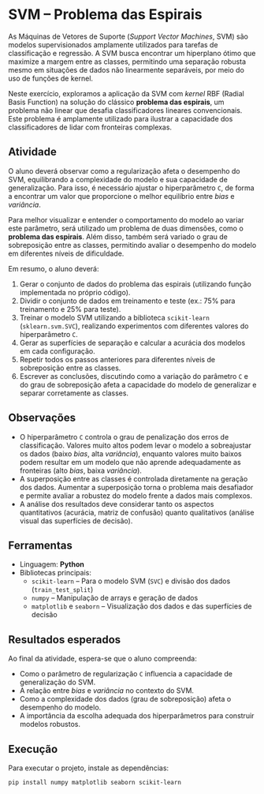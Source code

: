 # SVM – Problema das Espirais

As Máquinas de Vetores de Suporte (*Support Vector Machines*, SVM) são modelos supervisionados amplamente utilizados para tarefas de classificação e regressão. A SVM busca encontrar um hiperplano ótimo que maximize a margem entre as classes, permitindo uma separação robusta mesmo em situações de dados não linearmente separáveis, por meio do uso de funções de kernel.

Neste exercício, exploramos a aplicação da SVM com *kernel* RBF (Radial Basis Function) na solução do clássico **problema das espirais**, um problema não linear que desafia classificadores lineares convencionais. Este problema é amplamente utilizado para ilustrar a capacidade dos classificadores de lidar com fronteiras complexas.

## Atividade

O aluno deverá observar como a regularização afeta o desempenho do SVM, equilibrando a complexidade do modelo e sua capacidade de generalização. Para isso, é necessário ajustar o hiperparâmetro `C`, de forma a encontrar um valor que proporcione o melhor equilíbrio entre *bias* e *variância*. 

Para melhor visualizar e entender o comportamento do modelo ao variar este parâmetro, será utilizado um problema de duas dimensões, como o **problema das espirais**. Além disso, também será variado o grau de sobreposição entre as classes, permitindo avaliar o desempenho do modelo em diferentes níveis de dificuldade.

Em resumo, o aluno deverá:
1. Gerar o conjunto de dados do problema das espirais (utilizando função implementada no próprio código).  
2. Dividir o conjunto de dados em treinamento e teste (ex.: 75% para treinamento e 25% para teste).  
3. Treinar o modelo SVM utilizando a biblioteca `scikit-learn` (`sklearn.svm.SVC`), realizando experimentos com diferentes valores do hiperparâmetro `C`.  
4. Gerar as superfícies de separação e calcular a acurácia dos modelos em cada configuração.  
5. Repetir todos os passos anteriores para diferentes níveis de sobreposição entre as classes.  
6. Escrever as conclusões, discutindo como a variação do parâmetro `C` e do grau de sobreposição afeta a capacidade do modelo de generalizar e separar corretamente as classes.

## Observações

- O hiperparâmetro `C` controla o grau de penalização dos erros de classificação. Valores muito altos podem levar o modelo a sobreajustar os dados (baixo *bias*, alta *variância*), enquanto valores muito baixos podem resultar em um modelo que não aprende adequadamente as fronteiras (alto *bias*, baixa *variância*).  
- A superposição entre as classes é controlada diretamente na geração dos dados. Aumentar a superposição torna o problema mais desafiador e permite avaliar a robustez do modelo frente a dados mais complexos.  
- A análise dos resultados deve considerar tanto os aspectos quantitativos (acurácia, matriz de confusão) quanto qualitativos (análise visual das superfícies de decisão).  

## Ferramentas

- Linguagem: **Python**  
- Bibliotecas principais:  
  - `scikit-learn` – Para o modelo SVM (`SVC`) e divisão dos dados (`train_test_split`)  
  - `numpy` – Manipulação de arrays e geração de dados  
  - `matplotlib` e `seaborn` – Visualização dos dados e das superfícies de decisão  

## Resultados esperados

Ao final da atividade, espera-se que o aluno compreenda:

- Como o parâmetro de regularização `C` influencia a capacidade de generalização do SVM.  
- A relação entre *bias* e *variância* no contexto do SVM.  
- Como a complexidade dos dados (grau de sobreposição) afeta o desempenho do modelo.  
- A importância da escolha adequada dos hiperparâmetros para construir modelos robustos.

## Execução

Para executar o projeto, instale as dependências:

```bash
pip install numpy matplotlib seaborn scikit-learn



